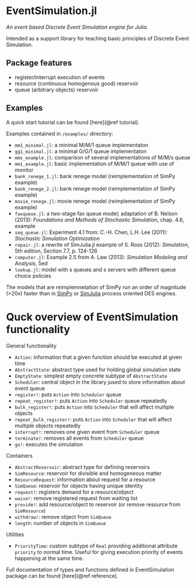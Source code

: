 # EventSimulation.jl

*An event based Discrete Event Simulation engine for Julia.*

Intended as a support library for teaching basic principles of Discrete Event Simulation.

## Package features

* register/interrupt execution of events
* resource (continuous homogenous good) reservoir
* queue (arbitrary objects) reservoir

## Examples

A quick start tutorial can be found [here](@ref tutorial).

Examples contained in `/examples/` directory:
* `mm1_minimal.jl`: a minimal M/M/1 queue implementaton
* `gg1_minimal.jl`: a minimal G/G/1 queue implementaton
* `mms_example.jl`: comparison of several implementations of M/M/s queue
* `mm1_example.jl`: basic implementation of M/M/1 queue with use of monitor
* `bank_renege_1.jl`: bank renege model (reimplementation of SimPy example)
* `bank_renege_2.jl`: bank renege model (reimplementation of SimPy example)
* `movie_renege.jl`: movie renege model (reimplementation of SimPy example)
* `faxqueue.jl`: a two-stage fax queue model;
  adaptation of B. Nelson (2013): *Foundations and Methods of Stochastic Simulation*,
  chap. 4.6, example
* `seq_queue.jl`: Experiment 4.1 from:
  C.-H. Chen, L.H. Lee (2011): *Stochastic Simulation Optimization*
* `repair.jl`: a rewrite of SimJulia.jl example of
  S. Ross (2012): *Simulation*, 5th edition, Section 7.7, p. 124-126
* `computer.jl`: Example 2.5 from A. Law (2013): *Simulation Modeling and Analysis*, 5ed
* `lookup.jl`: model with s queues and s servers with different queue choice policies

The models that are reimplemnetation of SimPy run an order of magnitude (>20x)
faster than in [SimPy](https://bitbucket.org/simpy/simpy/) or
[SimJulia](https://github.com/BenLauwens/SimJulia.jl)
process oriented DES engines.

# Quck overview of EventSimulation functionality

General functionality

* `Action`: information that a given function should be executed at given
  time
* `AbstractState`: abstract type used for holding global simulation state
* `EmptyState`: simplest empty concrete subtype of `AbstractState`
* `Scheduler`: central object in the library jused to store information about
  event queue
* `register!`: puts `Action` into `Scheduler` queue
* `repeat_register!`: puts `Action` into `Scheduler` queue repeatedly
* `bulk_register!`: puts `Action` into `Scheduler` that will affect
  multiple objects
* `repeat_bulk_register!`: puts `Action` into `Scheduler` that will affect
  multiple objects repeatedly
* `interrupt!`: removes one given event from `Scheduler` queue
* `terminate!`: removes all events from `Scheduler` queue
* `go!`: executes the simulation

Containers

* `AbstractReservoir`: abstract type for defining reservoirs
* `SimResource`: reservoir for divisible and homogeneous matter
* `ResourceRequest`: information about request for a resource
* `SimQueue`: reservoir for objects having unique identity
* `request!`: registers demand for a resource/object
* `waive!`: remove registered request from waiting list
* `provide!`: add resource/object to reservoir
  (or remove resource from `SimResource`)
* `withdraw!`: remove object from `SimQueue`
* `length`: number of objects in `SimQueue`

Utilities

* `PriorityTime`: custom subtype of `Real` providing additional attribute
  `priority` to normal time. Useful for giving execution priority of events
  happening at the same time.

Full documentation of types and functions defined in EventSimulation package
can be found [here](@ref reference).
